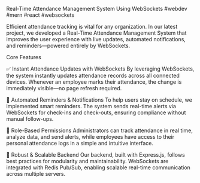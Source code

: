 Real-Time Attendance Management System Using WebSockets
#webdev #mern #react #websockets

Efficient attendance tracking is vital for any organization. In our latest project, we developed a Real-Time Attendance Management System that improves the user experience with live updates, automated notifications, and reminders—powered entirely by WebSockets.

Core Features

✅ Instant Attendance Updates with WebSockets
By leveraging WebSockets, the system instantly updates attendance records across all connected devices. Whenever an employee marks their attendance, the change is immediately visible—no page refresh required.

🔔 Automated Reminders & Notifications
To help users stay on schedule, we implemented smart reminders. The system sends real-time alerts via WebSockets for check-ins and check-outs, ensuring compliance without manual follow-ups.

🏢 Role-Based Permissions
Administrators can track attendance in real time, analyze data, and send alerts, while employees have access to their personal attendance logs in a simple and intuitive interface.

💾 Robust & Scalable Backend
Our backend, built with Express.js, follows best practices for modularity and maintainability. WebSockets are integrated with Redis Pub/Sub, enabling scalable real-time communication across multiple servers.
